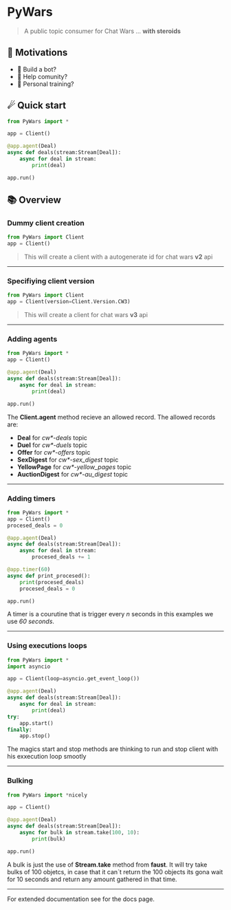 # PyWars

> A public topic consumer for Chat Wars ... **with steroids**


## 🚀 Motivations

- 🤖 Build a bot? 
- 👥 Help comunity? 
- 🚀 Personal training?


## ☄ Quick start

```python
from PyWars import *

app = Client()

@app.agent(Deal)
async def deals(stream:Stream[Deal]):
    async for deal in stream:
        print(deal)

app.run()
```
## 📚 Overview

### Dummy client creation

```python
from PyWars import Client
app = Client()
```
>This will create a client with a autogenerate id for chat wars **v2** api

----------


### Specifiying client version

```python
from PyWars import Client
app = Client(version=Client.Version.CW3)
```
>This will create a client for chat wars **v3** api

----------

### Adding agents

```python
from PyWars import *
app = Client()

@app.agent(Deal)
async def deals(stream:Stream[Deal]):
    async for deal in stream:
        print(deal)

app.run()
```
The **Client.agent** method recieve an allowed record. The allowed records are:

- **Deal** for *cw\*-deals* topic
- **Duel** for *cw\*-duels* topic
- **Offer** for *cw\*-offers* topic
- **SexDigest** for *cw\*-sex_digest* topic
- **YellowPage** for *cw\*-yellow_pages* topic
- **AuctionDigest** for *cw\*-au_digest* topic

----------

### Adding timers

```python
from PyWars import *
app = Client()
procesed_deals = 0

@app.agent(Deal)
async def deals(stream:Stream[Deal]):
    async for deal in stream:
        procesed_deals += 1

@app.timer(60)
async def print_procesed():
    print(procesed_deals)
    procesed_deals = 0

app.run()
```
A timer is a courutine that is trigger every *n* seconds in this examples we use *60 seconds*.

----------

### Using executions loops

```python
from PyWars import *
import asyncio

app = Client(loop=asyncio.get_event_loop())

@app.agent(Deal)
async def deals(stream:Stream[Deal]):
    async for deal in stream:
        print(deal)
try:
    app.start()
finally:
    app.stop()
```

The magics start and stop methods are thinking to run and stop client with his exxecution loop smootly

----------

### Bulking

```python
from PyWars import *nicely

app = Client()

@app.agent(Deal)
async def deals(stream:Stream[Deal]):
    async for bulk in stream.take(100, 10):
        print(bulk)

app.run()
```
A bulk is just the use of **Stream.take** method from **faust**. It will try take bulks of 100 objetcs, in case that it can´t return the 100 objects its gona wait for 10 seconds and return any amount gathered in that time.

----------

For extended documentation see for the docs page.
